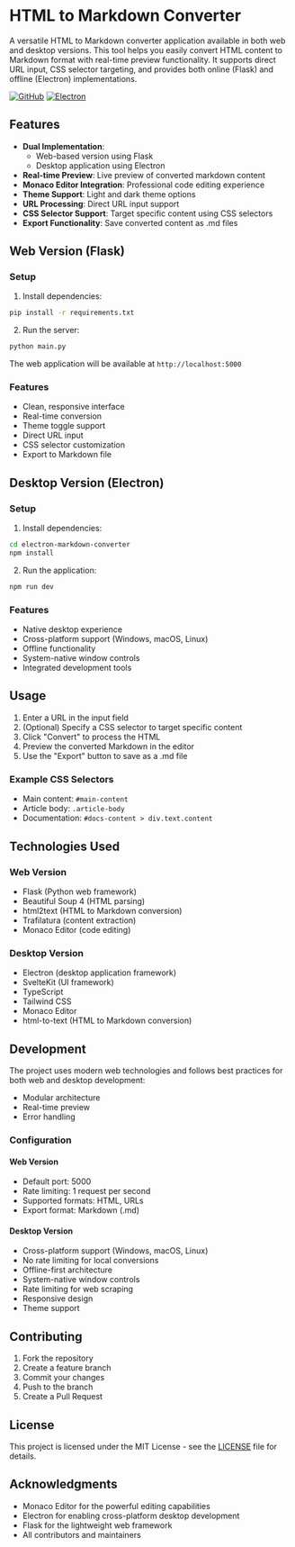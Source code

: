 # HTML to Markdown Converter

A versatile HTML to Markdown converter application available in both web and desktop versions. This tool helps you easily convert HTML content to Markdown format with real-time preview functionality. It supports direct URL input, CSS selector targeting, and provides both online (Flask) and offline (Electron) implementations.

[![GitHub](https://img.shields.io/github/license/Acumen-Desktop/HTML-2-Markdown)](https://github.com/Acumen-Desktop/HTML-2-Markdown/blob/main/LICENSE)
[![Electron](https://img.shields.io/badge/Electron-20.x-blue.svg)](https://www.electronjs.org/)

## Features

- **Dual Implementation**:
  - Web-based version using Flask
  - Desktop application using Electron
- **Real-time Preview**: Live preview of converted markdown content
- **Monaco Editor Integration**: Professional code editing experience
- **Theme Support**: Light and dark theme options
- **URL Processing**: Direct URL input support
- **CSS Selector Support**: Target specific content using CSS selectors
- **Export Functionality**: Save converted content as .md files

## Web Version (Flask)

### Setup

1. Install dependencies:
```bash
pip install -r requirements.txt
```

2. Run the server:
```bash
python main.py
```

The web application will be available at `http://localhost:5000`

### Features
- Clean, responsive interface
- Real-time conversion
- Theme toggle support
- Direct URL input
- CSS selector customization
- Export to Markdown file

## Desktop Version (Electron)

### Setup

1. Install dependencies:
```bash
cd electron-markdown-converter
npm install
```

2. Run the application:
```bash
npm run dev
```

### Features
- Native desktop experience
- Cross-platform support (Windows, macOS, Linux)
- Offline functionality
- System-native window controls
- Integrated development tools

## Usage

1. Enter a URL in the input field
2. (Optional) Specify a CSS selector to target specific content
3. Click "Convert" to process the HTML
4. Preview the converted Markdown in the editor
5. Use the "Export" button to save as a .md file

### Example CSS Selectors
- Main content: `#main-content`
- Article body: `.article-body`
- Documentation: `#docs-content > div.text.content`

## Technologies Used

### Web Version
- Flask (Python web framework)
- Beautiful Soup 4 (HTML parsing)
- html2text (HTML to Markdown conversion)
- Trafilatura (content extraction)
- Monaco Editor (code editing)

### Desktop Version
- Electron (desktop application framework)
- SvelteKit (UI framework)
- TypeScript
- Tailwind CSS
- Monaco Editor
- html-to-text (HTML to Markdown conversion)

## Development

The project uses modern web technologies and follows best practices for both web and desktop development:

- Modular architecture
- Real-time preview
- Error handling
### Configuration

#### Web Version
- Default port: 5000
- Rate limiting: 1 request per second
- Supported formats: HTML, URLs
- Export format: Markdown (.md)

#### Desktop Version
- Cross-platform support (Windows, macOS, Linux)
- No rate limiting for local conversions
- Offline-first architecture
- System-native window controls
- Rate limiting for web scraping
- Responsive design
- Theme support

## Contributing

1. Fork the repository
2. Create a feature branch
3. Commit your changes
4. Push to the branch
5. Create a Pull Request

## License

This project is licensed under the MIT License - see the [LICENSE](LICENSE) file for details.

## Acknowledgments

- Monaco Editor for the powerful editing capabilities
- Electron for enabling cross-platform desktop development
- Flask for the lightweight web framework
- All contributors and maintainers
